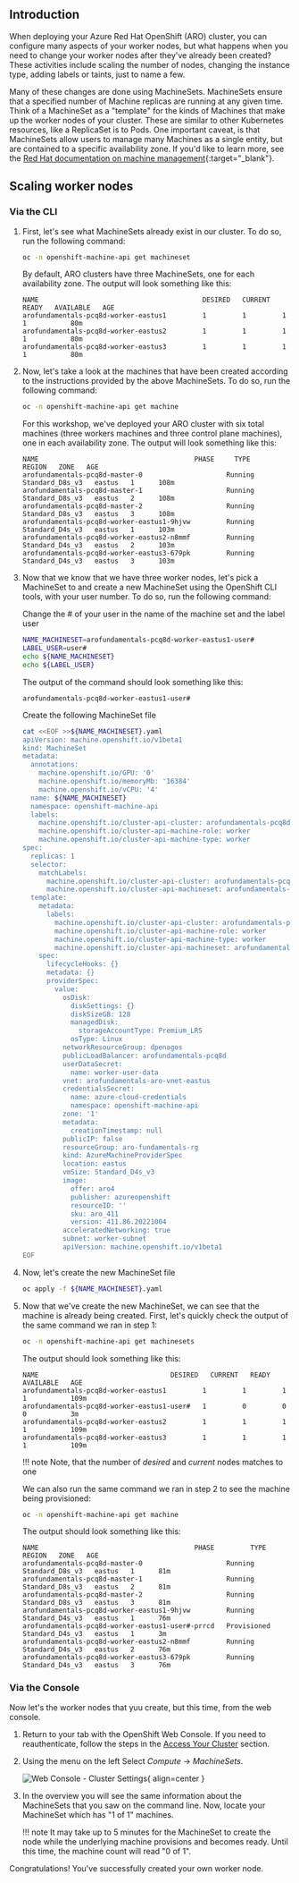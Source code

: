 ## Introduction

When deploying your Azure Red Hat OpenShift (ARO) cluster, you can configure many aspects of your worker nodes, but what happens when you need to change your worker nodes after they've already been created? These activities include scaling the number of nodes, changing the instance type, adding labels or taints, just to name a few.

Many of these changes are done using MachineSets. MachineSets ensure that a specified number of Machine replicas are running at any given time. Think of a MachineSet as a "template" for the kinds of Machines that make up the worker nodes of your cluster. These are similar to other Kubernetes resources, like a ReplicaSet is to Pods. One important caveat, is that MachineSets allow users to manage many Machines as a single entity, but are contained to a specific availability zone. If you'd like to learn more, see the [Red Hat documentation on machine management](https://docs.openshift.com/container-platform/latest/machine_management/index.html){:target="_blank"}.

## Scaling worker nodes
### Via the CLI

1. First, let's see what MachineSets already exist in our cluster. To do so, run the following command:

    ```bash
    oc -n openshift-machine-api get machineset
    ```

    By default, ARO clusters have three MachineSets, one for each availability zone. The output will look something like this:

    ```{.text .no-copy}
    NAME                                         DESIRED   CURRENT   READY   AVAILABLE   AGE
    arofundamentals-pcq8d-worker-eastus1         1         1         1       1           80m
    arofundamentals-pcq8d-worker-eastus2         1         1         1       1           80m
    arofundamentals-pcq8d-worker-eastus3         1         1         1       1           80m
    ```

2. Now, let's take a look at the machines that have been created according to the instructions provided by the above MachineSets. To do so, run the following command:

    ```bash
    oc -n openshift-machine-api get machine
    ```

    For this workshop, we've deployed your ARO cluster with six total machines (three workers machines and three control plane machines), one in each availability zone. The output will look something like this:

    ```{.text .no-copy}
    NAME                                       PHASE     TYPE              REGION   ZONE   AGE
    arofundamentals-pcq8d-master-0                     Running   Standard_D8s_v3   eastus   1      108m
    arofundamentals-pcq8d-master-1                     Running   Standard_D8s_v3   eastus   2      108m
    arofundamentals-pcq8d-master-2                     Running   Standard_D8s_v3   eastus   3      108m
    arofundamentals-pcq8d-worker-eastus1-9hjvw         Running   Standard_D4s_v3   eastus   1      103m
    arofundamentals-pcq8d-worker-eastus2-n8mmf         Running   Standard_D4s_v3   eastus   2      103m
    arofundamentals-pcq8d-worker-eastus3-679pk         Running   Standard_D4s_v3   eastus   3      103m
    ```

3. Now that we know that we have three worker nodes, let's pick a MachineSet to and create a new MachineSet using the OpenShift CLI tools, with your user number. To do so, run the following command:

    Change the # of your user in the name of the machine set and the label user

    ```bash
    NAME_MACHINESET=arofundamentals-pcq8d-worker-eastus1-user#
    LABEL_USER=user#
    echo ${NAME_MACHINESET}
    echo ${LABEL_USER}
    ```

    The output of the command should look something like this:

    ```{.text .no-copy}
    arofundamentals-pcq8d-worker-eastus1-user#
    ```

    Create the following MachineSet file

    ```bash
    cat <<EOF >>${NAME_MACHINESET}.yaml
    apiVersion: machine.openshift.io/v1beta1
    kind: MachineSet
    metadata:
      annotations:
        machine.openshift.io/GPU: '0'
        machine.openshift.io/memoryMb: '16384'
        machine.openshift.io/vCPU: '4'
      name: ${NAME_MACHINESET}
      namespace: openshift-machine-api
      labels:
        machine.openshift.io/cluster-api-cluster: arofundamentals-pcq8d
        machine.openshift.io/cluster-api-machine-role: worker
        machine.openshift.io/cluster-api-machine-type: worker
    spec:
      replicas: 1
      selector:
        matchLabels:
          machine.openshift.io/cluster-api-cluster: arofundamentals-pcq8d
          machine.openshift.io/cluster-api-machineset: arofundamentals-pcq8d-worker-eastus1-${LABEL_USER}
      template:
        metadata:
          labels:
            machine.openshift.io/cluster-api-cluster: arofundamentals-pcq8d
            machine.openshift.io/cluster-api-machine-role: worker
            machine.openshift.io/cluster-api-machine-type: worker
            machine.openshift.io/cluster-api-machineset: arofundamentals-pcq8d-worker-eastus1-${LABEL_USER}
        spec:
          lifecycleHooks: {}
          metadata: {}
          providerSpec:
            value:
              osDisk:
                diskSettings: {}
                diskSizeGB: 128
                managedDisk:
                  storageAccountType: Premium_LRS
                osType: Linux
              networkResourceGroup: dpenagos
              publicLoadBalancer: arofundamentals-pcq8d
              userDataSecret:
                name: worker-user-data
              vnet: arofundamentals-aro-vnet-eastus
              credentialsSecret:
                name: azure-cloud-credentials
                namespace: openshift-machine-api
              zone: '1'
              metadata:
                creationTimestamp: null
              publicIP: false
              resourceGroup: aro-fundamentals-rg
              kind: AzureMachineProviderSpec
              location: eastus
              vmSize: Standard_D4s_v3
              image:
                offer: aro4
                publisher: azureopenshift
                resourceID: ''
                sku: aro_411
                version: 411.86.20221004
              acceleratedNetworking: true
              subnet: worker-subnet
              apiVersion: machine.openshift.io/v1beta1
    EOF
    ```
4. Now, let's create the new MachineSet file

    ```bash
    oc apply -f ${NAME_MACHINESET}.yaml
    ```

5. Now that we've create the new MachineSet, we can see that the machine is already being created. First, let's quickly check the output of the same command we ran in step 1:

    ```bash
    oc -n openshift-machine-api get machinesets
    ```

    The output should look something like this:

    ```{.text .no-copy}
    NAME                                 DESIRED   CURRENT   READY   AVAILABLE   AGE
    arofundamentals-pcq8d-worker-eastus1         1         1         1       1           109m
    arofundamentals-pcq8d-worker-eastus1-user#   1         0         0       0           3m
    arofundamentals-pcq8d-worker-eastus2         1         1         1       1           109m
    arofundamentals-pcq8d-worker-eastus3         1         1         1       1           109m
    ```

    !!! note
        Note, that the number of *desired* and *current* nodes matches to one

    We can also run the same command we ran in step 2 to see the machine being provisioned:

    ```bash
    oc -n openshift-machine-api get machine
    ```

    The output should look something like this:

    ```{.text .no-copy}
    NAME                                       PHASE         TYPE              REGION   ZONE   AGE
    arofundamentals-pcq8d-master-0                     Running       Standard_D8s_v3   eastus   1      81m
    arofundamentals-pcq8d-master-1                     Running       Standard_D8s_v3   eastus   2      81m
    arofundamentals-pcq8d-master-2                     Running       Standard_D8s_v3   eastus   3      81m
    arofundamentals-pcq8d-worker-eastus1-9hjvw         Running       Standard_D4s_v3   eastus   1      76m
    arofundamentals-pcq8d-worker-eastus1-user#-prrcd   Provisioned   Standard_D4s_v3   eastus   1      3m
    arofundamentals-pcq8d-worker-eastus2-n8mmf         Running       Standard_D4s_v3   eastus   2      76m
    arofundamentals-pcq8d-worker-eastus3-679pk         Running       Standard_D4s_v3   eastus   3      76m
    ```

### Via the Console

Now let's the worker nodes that yuu create, but this time, from the web console.

1. Return to your tab with the OpenShift Web Console. If you need to reauthenticate, follow the steps in the [Access Your Cluster](../setup/3-access-cluster/) section.

1. Using the menu on the left Select *Compute* -> *MachineSets*.

    ![Web Console - Cluster Settings](/assets/images/web-console-machineset-sidebar.png){ align=center }

1. In the overview you will see the same information about the MachineSets that you saw on the command line. Now, locate your MachineSet which has "1 of 1" machines.

    !!! note
        It may take up to 5 minutes for the MachineSet to create the node 
        while the underlying machine provisions and becomes ready.  Until this time, 
        the machine count will read "0 of 1".

Congratulations! You've successfully created your own worker node.